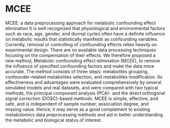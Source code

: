 # MCEE
MCEE: a data preprocessing approach for metabolic confounding effect elimination
It is well recognized that physiological and environmental factors such as race, age, gender, and diurnal cycles often have a
definite influence on metabolic results that statistically manifests as confounding variables. Currently, removal or controlling of
confounding effects relies heavily on experimental design. There are no available data processing techniques focusing on the
compensation of their effects. We therefore proposed a new method, Metabolic confounding effect elimination (MCEE), to
remove the influence of specified confounding factors and make the data more accurate. The method consists of three steps:
metabolites grouping, confounder-related metabolites selection, and metabolites modification. Its effectiveness and advantages
were evaluated comprehensively by several simulated models and real datasets, and were compared with two typical methods,
the principal component analysis (PCA)- and the direct orthogonal signal correction (DOSC)-based methods. MCEE is simple,
effective, and safe, and is independent of sample number, association degree, and missing value. Hence, it may serve as a good
complement to existing metabolomics data preprocessing methods and aid in better understanding the metabolic and biological
status of interest.
